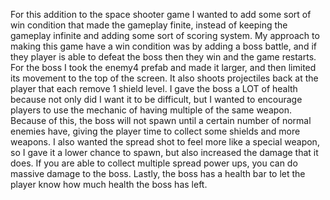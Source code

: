 For this addition to the space shooter game I wanted to add some sort of win condition that made the gameplay finite, instead of keeping the gameplay infinite and adding some sort of scoring system. My approach to making this game have a win condition was by adding a boss battle, and if they player is able to defeat the boss then they win and the game restarts.
	 For the boss I took the enemy4 prefab and made it larger, and then limited its movement to the top of the screen. It also shoots projectiles back at the player that each remove 1 shield level. I gave the boss a LOT of health because not only did I want it to be difficult, but I wanted to encourage players to use the mechanic of having multiple of the same weapon. Because of this, the boss will not spawn until a certain number of normal enemies have, giving the player time to collect some shields and more weapons. I also wanted the spread shot to feel more like a special weapon, so I gave it a lower chance to spawn, but also increased the damage that it does. If you are able to collect multiple spread power ups, you can do massive damage to the boss. Lastly, the boss has a health bar to let the player know how much health the boss has left. 